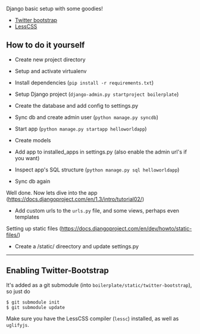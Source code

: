 Django basic setup with some goodies!

* [Twitter bootstrap](http://twitter.github.com/bootstrap/)
* [LessCSS](http://lesscss.org/)


How to do it yourself
---------------------

- Create new project directory
- Setup and activate virtualenv
- Install dependencies (`pip install -r requirements.txt`)

- Setup Django project (`django-admin.py startproject boilerplate`)


- Create the database and add config to settings.py
- Sync db and create admin user (`python manage.py syncdb`)


- Start app (`python manage.py startapp helloworldapp`)
- Create models
- Add app to installed_apps in settings.py (also enable the admin url's if you want)


- Inspect app's SQL structure (`python manage.py sql helloworldapp`)
- Sync db again


Well done. Now lets dive into the app (https://docs.djangoproject.com/en/1.3/intro/tutorial02/)

- Add custom urls to the `urls.py` file, and some views, perhaps even templates


Setting up static files (https://docs.djangoproject.com/en/dev/howto/static-files/)

* Create a /static/ direectory and update settings.py


-----------------------------------

Enabling Twitter-Bootstrap
--------------------------

It's added as a git submodule (into `boilerplate/static/twitter-bootstrap`), so just do

    $ git submodule init
    $ git submodule update

Make sure you have the LessCSS compiler (`lessc`) installed, as well as `uglifyjs`.
